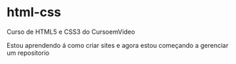 # html-css
 Curso de HTML5 e CSS3 do CursoemVideo

 Estou aprendendo á como criar sites e agora estou começando a gerenciar um repositorio